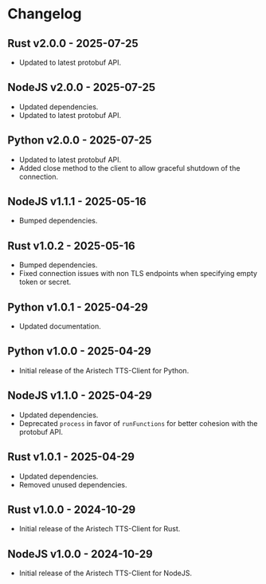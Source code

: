 # Changelog

## Rust v2.0.0 - 2025-07-25
- Updated to latest protobuf API.

## NodeJS v2.0.0 - 2025-07-25
- Updated dependencies.
- Updated to latest protobuf API.

## Python v2.0.0 - 2025-07-25
- Updated to latest protobuf API.
- Added close method to the client to allow graceful shutdown of the connection.

## NodeJS v1.1.1 - 2025-05-16
- Bumped dependencies.
## Rust v1.0.2 - 2025-05-16
- Bumped dependencies.
- Fixed connection issues with non TLS endpoints when specifying empty token or secret.

## Python v1.0.1 - 2025-04-29
- Updated documentation.

## Python v1.0.0 - 2025-04-29
- Initial release of the Aristech TTS-Client for Python.

## NodeJS v1.1.0 - 2025-04-29
- Updated dependencies.
- Deprecated `process` in favor of `runFunctions` for better cohesion with the protobuf API.

## Rust v1.0.1 - 2025-04-29
- Updated dependencies.
- Removed unused dependencies.


## Rust v1.0.0 - 2024-10-29
- Initial release of the Aristech TTS-Client for Rust.

## NodeJS v1.0.0 - 2024-10-29
- Initial release of the Aristech TTS-Client for NodeJS.